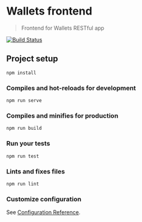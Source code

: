 # Wallets frontend

> Frontend for Wallets RESTful app

[![Build Status](https://www.jenkins.oleszynski.com/buildStatus/icon?job=build-and-deploy-wallets-front-master)](https://www.jenkins.oleszynski.com/job/build-and-deploy-wallets-front-master)

## Project setup
```
npm install
```

### Compiles and hot-reloads for development
```
npm run serve
```

### Compiles and minifies for production
```
npm run build
```

### Run your tests
```
npm run test
```

### Lints and fixes files
```
npm run lint
```

### Customize configuration
See [Configuration Reference](https://cli.vuejs.org/config/).
